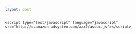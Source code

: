 ```yaml
---
layout: post
---
```


<script type="text/javascript" language="javascript">
      var aax_size='300x600';
      var aax_pubname = 'kd01f-21';
      var aax_src='302';
    </script>
    <script type="text/javascript" language="javascript" src="http://c.amazon-adsystem.com/aax2/assoc.js"></script>
